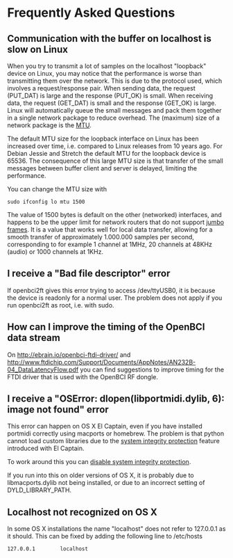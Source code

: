 # Frequently Asked Questions

## Communication with the buffer on localhost is slow on Linux

When you try to transmit a lot of samples on the localhost "loopback" device on Linux, you may notice that the performance is worse than transmitting them over the network. This is due to the protocol used, which involves a request/response pair. When sending data, the request (PUT_DAT) is large and the response (PUT_OK) is small. When receiving data, the request (GET_DAT) is small and the response (GET_OK) is large. Linux will automatically queue the small messages and pack them together in a single network package to reduce overhead. The (maximum) size of a network package is the [MTU](https://en.wikipedia.org/wiki/Maximum_transmission_unit).

The default MTU size for the loopback interface on Linux has been increased over time, i.e. compared to Linux releases from 10 years ago. For Debian Jessie and Stretch the default MTU for the loopback device is 65536. The consequence of this large MTU size is that transfer of the small messages between buffer client and server is delayed, limiting the performance.

You can change the MTU size with

    sudo ifconfig lo mtu 1500

The value of 1500 bytes is default on the other (networked) interfaces, and happens to be the upper limit for network routers that do not support [jumbo frames](https://en.wikipedia.org/wiki/Jumbo_frame). It is a value that works well for local data transfer, allowing for a smooth transfer of approximately 1.000.000 samples per second, corresponding to for example 1 channel at 1MHz, 20 channels at 48KHz (audio) or 1000 channels at 1KHz.

## I receive a "Bad file descriptor" error

If openbci2ft gives this error trying to access /dev/ttyUSB0, it
is because the device is readonly for a normal user. The problem
does not apply if you run openbci2ft as root, i.e. with sudo.

## How can I improve the timing of the OpenBCI data stream

On http://ebrain.io/openbci-ftdi-driver/ and http://www.ftdichip.com/Support/Documents/AppNotes/AN232B-04_DataLatencyFlow.pdf
you can find suggestions to improve timing for the FTDI driver that is used with the OpenBCI RF dongle.

## I receive a "OSError: dlopen(libportmidi.dylib, 6): image not found" error

This error can happen on OS X El Captain, even if you have installed portmidi correctly using macports or homebrew. The problem is that python cannot load custom libraries due to the [system integrity protection](https://en.wikipedia.org/wiki/System_Integrity_Protection) feature introduced with El Captain.

To work around this you can [disable system integrity protection](
http://www.howtogeek.com/230424/how-to-disable-system-integrity-protection-on-a-mac-and-why-you-shouldnt/).

If you run into this on older versions of OS X, it is probably due to libmacports.dylib not being installed, or due to an incorrect setting of DYLD_LIBRARY_PATH.

## Localhost not recognized on OS X

In some OS X installations the name "localhost" does not refer to 127.0.0.1 as it should. This can be fixed by adding the following line to /etc/hosts

```
127.0.0.1        localhost
```
